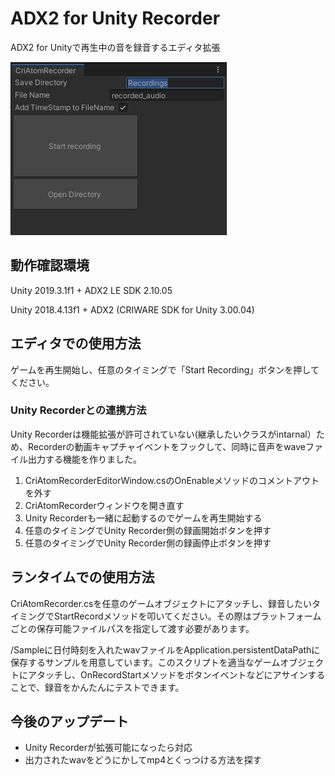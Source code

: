 # ADX2 for Unity Recorder
ADX2 for Unityで再生中の音を録音するエディタ拡張

![ADX2UnityRecoder](ADX2UnityRecoder.png)

## 動作確認環境
Unity 2019.3.1f1 + ADX2 LE SDK 2.10.05

Unity 2018.4.13f1 + ADX2 (CRIWARE SDK for Unity 3.00.04)

## エディタでの使用方法
ゲームを再生開始し、任意のタイミングで「Start Recording」ボタンを押してください。

### Unity Recorderとの連携方法
Unity Recorderは機能拡張が許可されていない(継承したいクラスがintarnal）ため、Recorderの動画キャプチャイベントをフックして、同時に音声をwaveファイル出力する機能を作りました。

1. CriAtomRecorderEditorWindow.csのOnEnableメソッドのコメントアウトを外す
2. CriAtomRecorderウィンドウを開き直す
3. Unity Recorderも一緒に起動するのでゲームを再生開始する
4. 任意のタイミングでUnity Recorder側の録画開始ボタンを押す
5. 任意のタイミングでUnity Recorder側の録画停止ボタンを押す

## ランタイムでの使用方法
CriAtomRecorder.csを任意のゲームオブジェクトにアタッチし、録音したいタイミングでStartRecordメソッドを叩いてください。その際はプラットフォームごとの保存可能ファイルパスを指定して渡す必要があります。

/Sampleに日付時刻を入れたwavファイルをApplication.persistentDataPathに保存するサンプルを用意しています。このスクリプトを適当なゲームオブジェクトにアタッチし、OnRecordStartメソッドをボタンイベントなどにアサインすることで、録音をかんたんにテストできます。

## 今後のアップデート
- Unity Recorderが拡張可能になったら対応
- 出力されたwavをどうにかしてmp4とくっつける方法を探す
